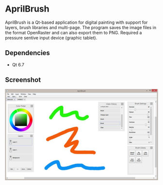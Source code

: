 # AprilBrush

AprilBrush is a Qt-based application for digital painting with support for layers,
brush libraries and multi-page. The program saves the image files in the format OpenRaster and can also export them to PNG.
Required a pressure sentive input device (graphic tablet).

## Dependencies
- Qt 6.7

## Screenshot
![Screenshot](/images/screenshot.png?raw=true)
